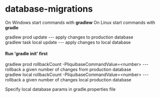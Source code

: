 # database-migrations

On Windows start commands with <b>gradlew</b>
On Linux start commands with <b>gradle</b>

gradlew prod update  --- apply changes to production database <br>
gradlew task local update  --- apply changes to local database <br>

<h4>Run 'gradle init' first</h4>

gradlew prod rollbackCount -PliquibaseCommandValue=&lt;number&gt;  --- rollback a given number of changes from production database <br>
gradlew local rollbackCount -PliquibaseCommandValue=&lt;number&gt;  --- rollback a given number of changes local production database <br>

Specify local database params in gradle.properties file <br>